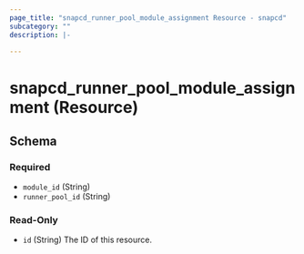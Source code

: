 ```yaml
---
page_title: "snapcd_runner_pool_module_assignment Resource - snapcd"
subcategory: ""
description: |-
  
---
```


# snapcd_runner_pool_module_assignment (Resource)






<!-- schema generated by tfplugindocs -->
## Schema

### Required

- `module_id` (String)
- `runner_pool_id` (String)

### Read-Only

- `id` (String) The ID of this resource.
